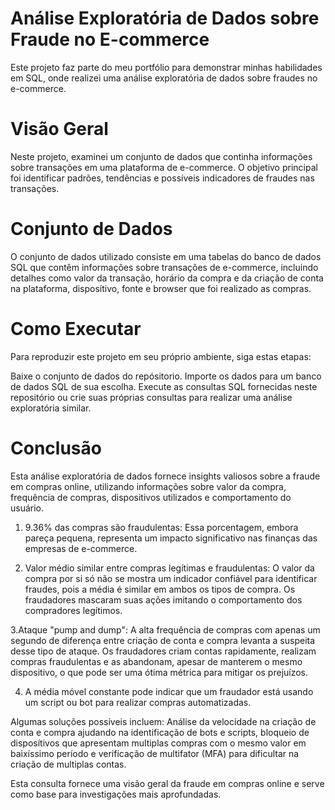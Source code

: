 # Análise Exploratória de Dados sobre Fraude no E-commerce
Este projeto faz parte do meu portfólio para demonstrar minhas habilidades em SQL, onde realizei uma análise exploratória de dados sobre fraudes no e-commerce.

# Visão Geral
Neste projeto, examinei um conjunto de dados que continha informações sobre transações em uma plataforma de e-commerce. O objetivo principal foi identificar padrões, tendências e possíveis indicadores de fraudes nas transações.

# Conjunto de Dados
O conjunto de dados utilizado consiste em uma tabelas do banco de dados SQL que contêm informações sobre transações de e-commerce, incluindo detalhes como valor da transação, horário da compra e da criação de conta na plataforma, disposítivo, fonte e browser que foi realizado as compras.

# Como Executar
Para reproduzir este projeto em seu próprio ambiente, siga estas etapas:

Baixe o conjunto de dados do repósitorio.
Importe os dados para um banco de dados SQL de sua escolha.
Execute as consultas SQL fornecidas neste repositório ou crie suas próprias consultas para realizar uma análise exploratória similar.

# Conclusão

Esta análise exploratória de dados fornece insights valiosos sobre a fraude em compras online, utilizando informações sobre valor da compra, frequência de compras, dispositivos utilizados e comportamento do usuário.

1. 9.36% das compras são fraudulentas: Essa porcentagem, embora pareça pequena, representa um impacto significativo nas finanças das empresas de e-commerce.

2. Valor médio similar entre compras legítimas e fraudulentas: O valor da compra por si só não se mostra um indicador confiável para identificar fraudes, pois a média é similar em ambos os tipos de compra. Os fraudadores mascaram suas ações imitando o comportamento dos compradores legítimos.

3.Ataque "pump and dump": A alta frequência de compras com apenas um segundo de diferença entre criação de conta e compra levanta a suspeita desse tipo de ataque. Os fraudadores criam contas rapidamente, realizam compras fraudulentas e as abandonam, apesar de manterem o mesmo dispositivo, o que pode ser uma ótima métrica para mitigar os prejuízos.

4. A média móvel constante pode indicar que um fraudador está usando um script ou bot para realizar compras automatizadas.

Algumas soluções possíveis incluem: Análise da velocidade na criação de conta e compra ajudando na identificação de bots e scripts, bloqueio de disposítivos que apresentam multiplas compras com o mesmo valor em baixíssimo período e verificação de multifator (MFA) para dificultar na criação de multiplas contas.

Esta consulta fornece uma visão geral da fraude em compras online e serve como base para investigações mais aprofundadas.
